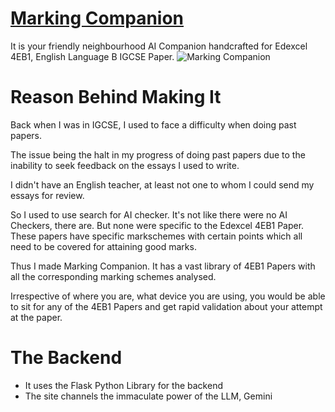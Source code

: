 # [Marking Companion](https://marking-companion.onrender.com)
It is your friendly neighbourhood AI Companion handcrafted for Edexcel 4EB1, English Language B IGCSE Paper.
![Marking Companion](https://marking-companion.vercel.com/static/bg.png)

# Reason Behind Making It
Back when I was in IGCSE, I used to face a difficulty when doing past papers. 

The issue being the halt in my progress of doing past papers due to the inability to seek feedback on the essays I used to write. 

I didn't have an English teacher, at least not one to whom I could send my essays for review. 

So I used to use search for AI checker. It's not like there were no AI Checkers, there are. But none were specific to the Edexcel 4EB1 Paper. These papers have specific markschemes with certain points which all need to be covered for attaining good marks. 

Thus I made Marking Companion. It has a vast library of 4EB1 Papers with all the corresponding marking schemes analysed. 

Irrespective of where you are, what device you are using, you would be able to sit for any of the 4EB1 Papers and get rapid validation about your attempt at the paper. 

# The Backend
- It uses the Flask Python Library for the backend
- The site channels the immaculate power of the LLM, Gemini
